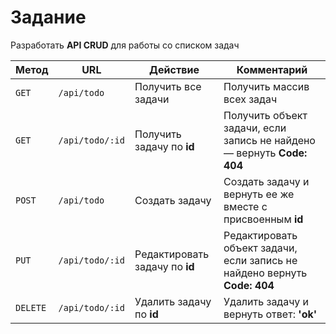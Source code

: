 # Задание
Разработать **API CRUD** для работы со списком задач

| Метод     | URL               | Действие                       | Комментарий
|-----------| ------------------| -------------------------------| ----------------------------------------------------------------------------------------------
| `GET`     | `/api/todo`       | Получить все задачи            | Получить массив всех задач
| `GET`     | `/api/todo/:id`   | Получить задачу по **id**      | Получить объект задачи, если запись не найдено — вернуть **Code: 404**
| `POST`    | `/api/todo`       | Создать задачу                 | Создать задачу и вернуть ее же вместе с присвоенным **id**
| `PUT`     | `/api/todo/:id`   | Редактировать задачу по **id** | Редактировать объект задачи, если запись не найдено вернуть **Code: 404**
| `DELETE`  | `/api/todo/:id`   | Удалить задачу по **id**       | Удалить задачу и вернуть ответ: **'ok'**
